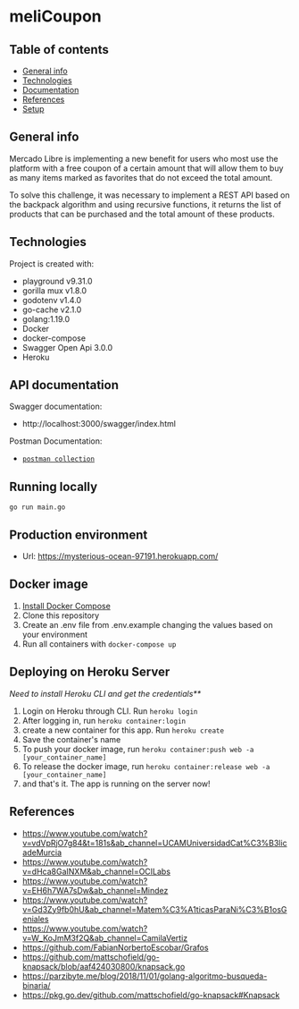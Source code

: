 # meliCoupon

## Table of contents
* [General info](#general-info)
* [Technologies](#technologies)
* [Documentation](#documentation)
* [References](#references)
* [Setup](#setup)

## General info
Mercado Libre is implementing a new benefit for users who most use the
platform with a free coupon of a certain amount that will allow them to buy as many items marked as favorites that do not exceed the total amount.

To solve this challenge, it was necessary to implement a REST API based on the backpack algorithm and using recursive functions, it returns the list of products that can be purchased and the total amount of these products.

## Technologies
Project is created with:
* playground v9.31.0
* gorilla mux v1.8.0
* godotenv v1.4.0
* go-cache v2.1.0
* golang:1.19.0
* Docker
* docker-compose
* Swagger Open Api 3.0.0
* Heroku

## API documentation
Swagger documentation: 
* http://localhost:3000/swagger/index.html

Postman Documentation:

* [`postman collection`](meliCoupon.postman_collection.json)

## Running locally
`go run main.go`

## Production environment
* Url: https://mysterious-ocean-97191.herokuapp.com/

## Docker image
1. [Install Docker Compose](https://docs.docker.com/compose/install/)
2. Clone this repository
3. Create an .env file from .env.example changing the values ​​based on your environment
4. Run all containers with `docker-compose up`

## Deploying on Heroku Server
_Need to install Heroku CLI and get the credentials**_
1. Login on Heroku through CLI. Run `heroku login`
2. After logging in, run `heroku container:login`
3. create a new container for this app. Run `heroku create`
4. Save the container's name
5. To push your docker image, run `heroku container:push web -a [your_container_name]`
6. To release the docker image, run `heroku container:release web -a [your_container_name]`
7. and that's it. The app is running on the server now!

## References
* https://www.youtube.com/watch?v=vdVpRjO7g84&t=181s&ab_channel=UCAMUniversidadCat%C3%B3licadeMurcia
* https://www.youtube.com/watch?v=dHca8GaINXM&ab_channel=OCILabs
* https://www.youtube.com/watch?v=EH6h7WA7sDw&ab_channel=Mindez
* https://www.youtube.com/watch?v=Gd3Zy9fb0hU&ab_channel=Matem%C3%A1ticasParaNi%C3%B1osGeniales
* https://www.youtube.com/watch?v=W_KoJmM3f2Q&ab_channel=CamilaVertiz
* https://github.com/FabianNorbertoEscobar/Grafos
* https://github.com/mattschofield/go-knapsack/blob/aaf424030800/knapsack.go
* https://parzibyte.me/blog/2018/11/01/golang-algoritmo-busqueda-binaria/
* https://pkg.go.dev/github.com/mattschofield/go-knapsack#Knapsack
